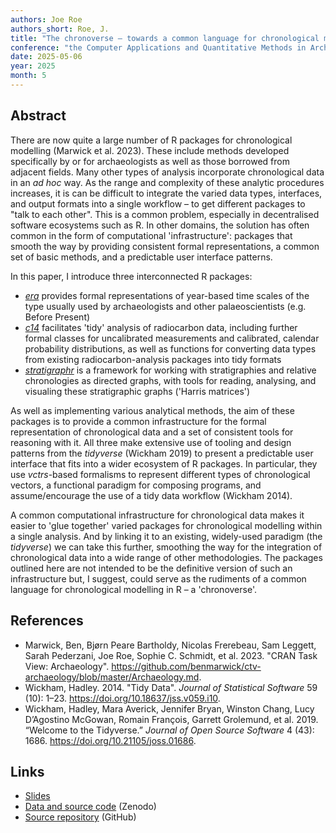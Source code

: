 ```yaml
---
authors: Joe Roe
authors_short: Roe, J.
title: "The chronoverse – towards a common language for chronological modelling in R"
conference: "the Computer Applications and Quantitative Methods in Archaeology (CAA) annual conference, Athens, 5–9 May 2025"
date: 2025-05-06
year: 2025
month: 5
---
```


## Abstract

There are now quite a large number of R packages for chronological modelling (Marwick et al. 2023).
These include methods developed specifically by or for archaeologists as well as those borrowed from adjacent fields.
Many other types of analysis incorporate chronological data in an *ad hoc* way.
As the range and complexity of these analytic procedures increases, it is can be difficult to integrate the varied data types, interfaces, and output formats into a single workflow – to get different packages to "talk to each other".
This is a common problem, especially in decentralised software ecosystems such as R.
In other domains, the solution has often common in the form of computational 'infrastructure': packages that smooth the way by providing consistent formal representations, a common set of basic methods, and a predictable user interface patterns.

In this paper, I introduce three interconnected R packages:

* [*era*](https://era.joeroe.io) provides formal representations of year-based time scales of the type usually used by archaeologists and other palaeoscientists (e.g. Before Present)
* [*c14*](https://c14.joeroe.io) facilitates 'tidy' analysis of radiocarbon data, including further formal classes for uncalibrated measurements and calibrated, calendar probability distributions, as well as functions for converting data types from existing radiocarbon-analysis packages into tidy formats
* [*stratigraphr*](https://stratigraphr.joeroe.io) is a framework for working with stratigraphies and relative chronologies as directed graphs, with tools for reading, analysing, and visualing these stratigraphic graphs ('Harris matrices')

As well as implementing various analytical methods, the aim of these packages is to provide a common infrastructure for the formal representation of chronological data and a set of consistent tools for reasoning with it.
All three make extensive use of tooling and design patterns from the *tidyverse* (Wickham 2019) to present a predictable user interface that fits into a wider ecosystem of R packages.
In particular, they use *vctrs*-based formalisms to represent different types of chronological vectors, a functional paradigm for composing programs, and assume/encourage the use of a tidy data workflow (Wickham 2014).

A common computational infrastructure for chronological data makes it easier to 'glue together' varied packages for chronological modelling within a single analysis.
And by linking it to an existing, widely-used paradigm (the *tidyverse*) we can take this further, smoothing the way for the integration of chronological data into a wide range of other methodologies.
The packages outlined here are not intended to be the definitive version of such an infrastructure but, I suggest, could serve as the rudiments of a common language for chronological modelling in R – a 'chronoverse'.

## References

* Marwick, Ben, Bjørn Peare Bartholdy, Nicolas Frerebeau, Sam Leggett, Sarah Pederzani, Joe Roe, Sophie C. Schmidt, et al. 2023. "CRAN Task View: Archaeology". <https://github.com/benmarwick/ctv-archaeology/blob/master/Archaeology.md>.
* Wickham, Hadley. 2014. "Tidy Data". *Journal of Statistical Software* 59 (10): 1–23. <https://doi.org/10.18637/jss.v059.i10>.
* Wickham, Hadley, Mara Averick, Jennifer Bryan, Winston Chang, Lucy D’Agostino McGowan, Romain François, Garrett Grolemund, et al. 2019. “Welcome to the Tidyverse.” *Journal of Open Source Software* 4 (43): 1686. <https://doi.org/10.21105/joss.01686>.

## Links

* [Slides](https://joeroe.io/caa25_chronoverse/)
* [Data and source code](https://doi.org/10.5281/zenodo.15388369) (Zenodo)
* [Source repository](https://github.com/joeroe/caa25_chronoverse) (GitHub)
